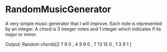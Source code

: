 # RandomMusicGenerator
A very simple music generator that I will improve. Each note is represented by an integer. A chord is 3 integer notes and 1 integer which indicates if its major or minor.

Output:
Random chords[2 7 9 0
, 4 9 9 0
, 7 13 15 0
, 1 3 9 1
]

